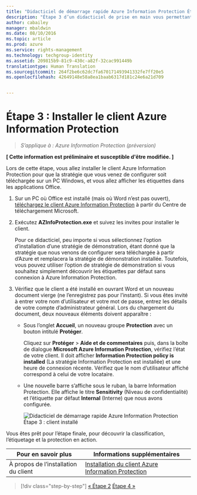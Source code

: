 ```yaml
---
title: "Didacticiel de démarrage rapide Azure Information Protection Étape 3 | Azure Rights Management"
description: "Étape 3 d’un didacticiel de prise en main vous permettant de tester rapidement Microsoft Azure Information Protection dans votre organisation en seulement quatre étapes et moins de 15 minutes."
author: cabailey
manager: mbaldwin
ms.date: 08/10/2016
ms.topic: article
ms.prod: azure
ms.service: rights-management
ms.technology: techgroup-identity
ms.assetid: 209815b9-81c9-430c-a82f-32cac991449b
translationtype: Human Translation
ms.sourcegitcommit: 264f2be6c62dc7fa670171493941332fe7ff20e5
ms.openlocfilehash: 42649148e58a8ea1baab6317d181c24e6a21d709


---
```


# Étape 3 : Installer le client Azure Information Protection 

>*S’applique à : Azure Information Protection (préversion)*

**[ Cette information est préliminaire et susceptible d'être modifiée. ]**

Lors de cette étape, vous allez installer le client Azure Information Protection pour que la stratégie que vous venez de configurer soit téléchargée sur un PC Windows, et vous allez afficher les étiquettes dans les applications Office. 

1. Sur un PC où Office est installé (mais où Word n’est pas ouvert), [téléchargez le client Azure Information Protection](https://www.microsoft.com/en-us/download/details.aspx?id=53018) à partir du Centre de téléchargement Microsoft. 

2. Exécutez **AZInfoProtection.exe** et suivez les invites pour installer le client.

    Pour ce didacticiel, peu importe si vous sélectionnez l’option d’installation d’une stratégie de démonstration, étant donné que la stratégie que nous venons de configurer sera téléchargée à partir d’Azure et remplacera la stratégie de démonstration installée. Toutefois, vous pouvez utiliser l’option de stratégie de démonstration si vous souhaitez simplement découvrir les étiquettes par défaut sans connexion à Azure Information Protection. 

3. Vérifiez que le client a été installé en ouvrant Word et un nouveau document vierge (ne l’enregistrez pas pour l’instant). Si vous êtes invité à entrer votre nom d’utilisateur et votre mot de passe, entrez les détails de votre compte d’administrateur général. Lors du chargement du document, deux nouveaux éléments doivent apparaître :

    - Sous l’onglet **Accueil**, un nouveau groupe **Protection** avec un bouton intitulé **Protéger**.

        Cliquez sur **Protéger** > **Aide et de commentaires** puis, dans la boîte de dialogue **Microsoft Azure Information Protection**, vérifiez l’état de votre client. Il doit afficher **Information Protection policy is installed** (La stratégie Information Protection est installée) et une heure de connexion récente. Vérifiez que le nom d’utilisateur affiché correspond à celui de votre locataire.

    - Une nouvelle barre s’affiche sous le ruban, la barre Information Protection. Elle affiche le titre **Sensitivity** (Niveau de confidentialité) et l’étiquette par défaut **Internal** (Interne) que nous avons configurée. 
    
        ![Didacticiel de démarrage rapide Azure Information Protection Étape 3 : client installé](../media/word2013-callouts2.png)

Vous êtes prêt pour l’étape finale, pour découvrir la classification, l’étiquetage et la protection en action.

|Pour en savoir plus|Informations supplémentaires|
|--------------------------------|--------------------------|
|À propos de l’installation du client|[Installation du client Azure Information Protection](info-protect-client.md)|


>[!div class="step-by-step"]
[&#171; Étape 2](infoprotect-tutorial-step2.md)
[Étape 4 &#187;](infoprotect-tutorial-step4.md)


<!--HONumber=Aug16_HO2-->


